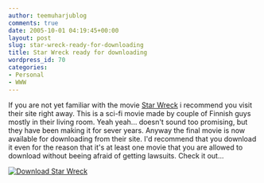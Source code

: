 ```yaml
---
author: teemuharjublog
comments: true
date: 2005-10-01 04:19:45+00:00
layout: post
slug: star-wreck-ready-for-downloading
title: Star Wreck ready for downloading
wordpress_id: 70
categories:
- Personal
- WWW
---
```


If you are not yet familiar with the movie [Star Wreck](http://www.starwreck.com) i recommend you visit their site right away. This is a sci-fi movie made by couple of Finnish guys mostly in their living room. Yeah yeah... doesn't sound too promising, but they have been making it for sever years. Anyway the final movie is now available for downloading from their site. I'd recommend that you download it even for the reason that it's at least one movie that you are allowed to download without beeing afraid of getting lawsuits. Check it out...

[![Download Star Wreck](/wp-content/download_starwreck.jpg)](http://www-fi.starwreck.com/download.php)
